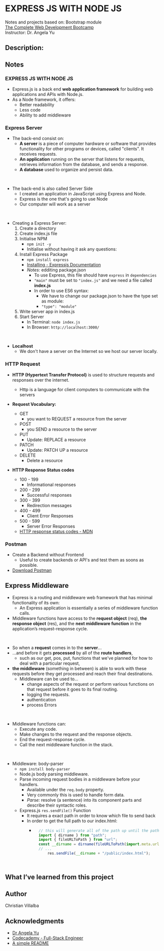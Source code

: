 # EXPRESS JS WITH NODE JS

Notes and projects based on: Bootstrap module        
[The Complete Web Development Bootcamp](https://www.udemy.com/course/the-complete-web-development-bootcamp/)          
Instructor: Dr. Angela Yu 

## Description: 


## Notes

###  EXPRESS JS WITH NODE JS
* Express.js is a back end **web application framework** for building web applications and APIs with Node.js.
* As a Node framework, it offers:
    * Better readability
    * Less code
    * Ability to add middleware

### Express Server
* The back-end consist on:
    * **A server** is a piece of computer hardware or software that provides functionality for other programs or devices, called "clients". It receives requests.
    * **An application** running on the server that listens for requests, retrieves information from the database, and sends a response.
    * **A database** used to organize and persist data.
<br /> 

* The back-end is also called Server Side
    * I created an application in JavaScript using Express and Node.
    * Express is the one that's going to use Node 
    * Our computer will work as a server
<br /> 

* Creating a Express Server:
    1. Create a directory
    2. Create index.js file
    3. Initialise NPM
        * `npm init -y` 
        *  Initialise without having it ask any questions:
    4. Install Express Package
        * `npm install express`
        * [Installing - Expressjs Documentation](https://expressjs.com/en/starter/installing.html)
        * *Notes:* edditing package.json   
            * To use Express, this file should have `express` in `dependencies`
            * `"main"` must be set to `"index.js"` and we need a file called **index.js**
            * In order to use ES6 syntax:      
                * We have to change our package.json to have the type set as module:
                * `"type": "module"`
    5. Write server app in index.js
    6. Start Server
        * In Terminal: `node index.js`
        * In Browser: `http://localhost:3000/`
<br /> 

* **Localhost**
    * We don't have a server on the Internet so we host our server locally.

### HTTP Request

* **HTTP (Hypertext Transfer Protocol)** is used to structure requests and responses over the internet.
    * Http is a language for client computers to communicate with the servers

* **Request Vocabulary:**
    * GET
        * you want to REQUEST a resource from the server
    * POST
        * you SEND a resource to the server
    * PUT 
        * Update: REPLACE a resource
    * PATCH
        * Update: PATCH UP a resource
    * DELETE
        * Delete a resource

* **HTTP Response Status codes**
    * 100 - 199
        * Informational responses
    * 200 - 299 
        * Successful responses
    * 300 - 399
        * Redirection messages
    * 400 - 499
        * Client Error Responses
    * 500 - 599 
        * Server Error Responses
    * [HTTP response status codes - MDN](https://developer.mozilla.org/en-US/docs/Web/HTTP/Status)
    
### Postman 

* Create a Backend without Frontend 
    * Useful to create backends or API's and test them as soons as possible.
* [Download Postman](https://www.postman.com/downloads/)

## Express Middleware

* Express is a routing and middleware web framework that has minimal functionality of its own: 
    * An Express application is essentially a series of middleware function calls.
* Middleware functions have access to the **request object** (req), **the response object** (res), and the **next middleware function** in the application’s request-response cycle. 
<br/>

* So when a **request** comes in to the **server**... 
* ...and before it gets **processed** by all of the **route handlers**, 
    * such as our get, pos, put, functions that we've planned for how to deal with a particular request, 
* **the middleware** (something in between) is able to work with these requests before they get processed and reach their final destinations.
    * Middleware can be used to... 
        * change aspects of the request or perform various functions on that request before it goes to its final routing.
        * logging the requests.
        * authentication
        * process Errors
<br/>

* Middleware functions can:
    * Execute any code.
    * Make changes to the request and the response objects.
    * End the request-response cycle.
    * Call the next middleware function in the stack.
<br/>

* Middleware: body-parser
    * `npm install body-parser`
    * Node.js body parsing middleware. 
    * Parse incoming request bodies in a middleware before your handlers.
        * Available under the `req.body` property.
        * Very commonly this is used to handle form data.
        * *Parse:* resolve (a sentence) into its component parts and describe their syntactic roles.
    * Express.js `res.sendFile()` Function
        * It requires a exact path in order to know which file to send back
        * In order to get the full path to our index.html:
            * ```javascript
                // this will generate all of the path up until the path that we want to access
                import { dirname } from "path";
                import { fileURLToPath } from "url";
                const __dirname = dirname(fileURLToPath(import.meta.url));
                // ...
                    res.sendFile(__dirname + "/public/index.html");
            ```


## What I’ve learned from this project



## Author

Christian Villalba

## Acknowledgments
* [Dr Angela Yu](https://www.udemy.com/course/the-complete-web-development-bootcamp/)
* [Codecademy - Full-Stack Engineer](https://www.codecademy.com/learn/paths/full-stack-engineer-career-path)
* [A simple README](https://gist.github.com/DomPizzie/7a5ff55ffa9081f2de27c315f5018afc)